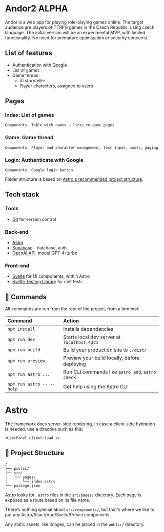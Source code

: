 
# Andor2 ALPHA

Andor is a web app for playing role-playing games online.
The target audience are players of TTRPG games in the Czech Republic, using czech language.
The initial version will be an experimental MVP, with limited functionality. No need for premature optimization or security concerns.

## List of features
  - Authentication with Google
  - List of games
  - Game thread
    - AI storyteller
    - Player characters, assigned to users

## Pages

  ### Index: List of games
    Components: Table with names - links to game pages

  ### Game: Game thread
    Components: Player and character management, text input, posts, paging

  ### Login: Authenticate with Google
    Components: Google login button

  Folder structure is based on [Astro's recommended project structure](https://docs.astro.build/en/core-concepts/project-structure).

## Tech stack

  ### Tools
  - [Git](https://git-scm.com) for version control

  ### Back-end
  - [Astro](https://docs.astro.build)
  - [Supabase](https://supabase.com) - database, auth
  - [OpenAI API](https://openai.com/blog/openai-api/), model GPT-4-turbo

  ### Front-end
  - [Svelte](https://svelte.dev) for UI components, within Astro
  - [Svelte Testing Library](https://testing-library.com/docs/svelte-testing-library/intro) for unit tests

## 🧞 Commands

All commands are run from the root of the project, from a terminal:

| Command                   | Action                                           |
| :-------------------------| :----------------------------------------------- |
| `npm install`             | Installs dependencies                            |
| `npm run dev`             | Starts local dev server at `localhost:4321`      |
| `npm run build`           | Build your production site to `./dist/`          |
| `npm run preview`         | Preview your build locally, before deploying     |
| `npm run astro ...`       | Run CLI commands like `astro add`, `astro check` |
| `npm run astro -- --help` | Get help using the Astro CLI                     |

# Astro

The framework does server-side rendering. In case a client-side hydration is needed, use a directive such as this:
```
<UserPanel client:load />
```

## 🚀 Project Structure

```text
/
├── public/
├── src/
│   └── pages/
│       └── index.astro
└── package.json
```

Astro looks for `.astro` files in the `src/pages/` directory. Each page is exposed as a route based on its file name.

There's nothing special about `src/components/`, but that's where we like to put any Astro/React/Vue/Svelte/Preact components.

Any static assets, like images, can be placed in the `public/` directory.